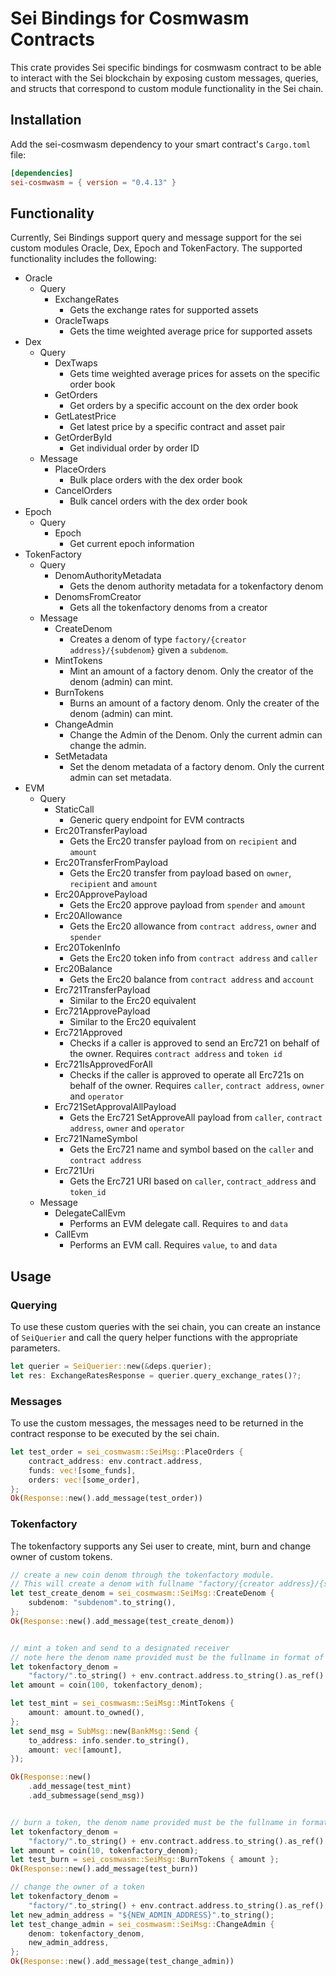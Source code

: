 # Sei Bindings for Cosmwasm Contracts

This crate provides Sei specific bindings for cosmwasm contract to be able to interact with the Sei blockchain by exposing custom messages, queries, and structs that correspond to custom module functionality in the Sei chain.

## Installation

Add the sei-cosmwasm dependency to your smart contract's `Cargo.toml` file:

```toml
[dependencies]
sei-cosmwasm = { version = "0.4.13" }
```

## Functionality

Currently, Sei Bindings support query and message support for the sei custom modules Oracle, Dex, Epoch and TokenFactory. The supported functionality includes the following:

- Oracle
    - Query
        - ExchangeRates
            - Gets the exchange rates for supported assets
        - OracleTwaps
            - Gets the time weighted average price for supported assets
- Dex
    - Query
        - DexTwaps
            - Gets time weighted average prices for assets on the specific order book
        - GetOrders
            - Get orders by a specific account on the dex order book
        - GetLatestPrice
            - Get latest price by a specific contract and asset pair
        - GetOrderById
            - Get individual order by order ID
    - Message
        - PlaceOrders
            - Bulk place orders with the dex order book
        - CancelOrders
            - Bulk cancel orders with the dex order book
- Epoch
    - Query
        - Epoch
            - Get current epoch information
- TokenFactory
    - Query
        - DenomAuthorityMetadata
            - Gets the denom authority metadata for a tokenfactory denom
        - DenomsFromCreator
            - Gets all the tokenfactory denoms from a creator
    - Message
        - CreateDenom
            - Creates a denom of type `factory/{creator address}/{subdenom}` given a `subdenom`.
        - MintTokens
            - Mint an amount of a factory denom. Only the creator of the denom (admin) can mint.
        - BurnTokens
            - Burns an amount of a factory denom. Only the creater of the denom (admin) can mint.
        - ChangeAdmin
            - Change the Admin of the Denom. Only the current admin can change the admin.
        - SetMetadata
            - Set the denom metadata of a factory denom. Only the current admin can set metadata.
- EVM
    - Query
        - StaticCall
            - Generic query endpoint for EVM contracts
        - Erc20TransferPayload
            - Gets the Erc20 transfer payload from on `recipient` and `amount`
        - Erc20TransferFromPayload
            - Gets the Erc20 transfer from payload based on `owner`, `recipient` and `amount`
        - Erc20ApprovePayload
            - Gets the Erc20 approve payload from `spender` and `amount`
        - Erc20Allowance
            - Gets the Erc20 allowance from `contract address`, `owner` and `spender`
        - Erc20TokenInfo
            - Gets the Erc20 token info from `contract address` and `caller`
        - Erc20Balance
            - Gets the Erc20 balance from `contract address` and `account`
        - Erc721TransferPayload
            - Similar to the Erc20 equivalent
        - Erc721ApprovePayload
            - Similar to the Erc20 equivalent
        - Erc721Approved
            - Checks if a caller is approved to send an Erc721 on behalf of the owner. Requires `contract address` and `token id`
        - Erc721IsApprovedForAll
            - Checks if the caller is approved to operate all Erc721s on behalf of the owner. Requires `caller`, `contract address`, `owner` and `operator`
        - Erc721SetApprovalAllPayload
            - Gets the Erc721 SetApproveAll payload from `caller`, `contract address`, `owner` and `operator`
        - Erc721NameSymbol
            - Gets the Erc721 name and symbol based on the `caller` and `contract address`
        - Erc721Uri
            - Gets the Erc721 URI based on `caller`, `contract_address` and `token_id`
    - Message
        - DelegateCallEvm
            - Performs an EVM delegate call. Requires `to` and `data`
        - CallEvm
             -  Performs an EVM call. Requires `value`, `to` and `data`


## Usage

### Querying

To use these custom queries with the sei chain, you can create an instance of `SeiQuerier` and call the query helper functions with the appropriate parameters.

```rust
let querier = SeiQuerier::new(&deps.querier);
let res: ExchangeRatesResponse = querier.query_exchange_rates()?;
```

### Messages

To use the custom messages, the messages need to be returned in the contract response to be executed by the sei chain.

```rust
let test_order = sei_cosmwasm::SeiMsg::PlaceOrders {
    contract_address: env.contract.address,
    funds: vec![some_funds],
    orders: vec![some_order],
};
Ok(Response::new().add_message(test_order))
```

### Tokenfactory

The tokenfactory supports any Sei user to create, mint, burn and change owner of custom tokens. 


```rust
// create a new coin denom through the tokenfactory module.
// This will create a denom with fullname "factory/{creator address}/{subdenom}"
let test_create_denom = sei_cosmwasm::SeiMsg::CreateDenom {
    subdenom: "subdenom".to_string(),
};
Ok(Response::new().add_message(test_create_denom))


// mint a token and send to a designated receiver
// note here the denom name provided must be the fullname in format of "factory/{creator address}/{subdenom}"
let tokenfactory_denom =
    "factory/".to_string() + env.contract.address.to_string().as_ref() + "/subdenom";
let amount = coin(100, tokenfactory_denom);

let test_mint = sei_cosmwasm::SeiMsg::MintTokens {
    amount: amount.to_owned(),
};
let send_msg = SubMsg::new(BankMsg::Send {
    to_address: info.sender.to_string(),
    amount: vec![amount],
});

Ok(Response::new()
    .add_message(test_mint)
    .add_submessage(send_msg))


// burn a token, the denom name provided must be the fullname in format of "factory/{creator address}/{subdenom}"
let tokenfactory_denom =
    "factory/".to_string() + env.contract.address.to_string().as_ref() + "/subdenom";
let amount = coin(10, tokenfactory_denom);
let test_burn = sei_cosmwasm::SeiMsg::BurnTokens { amount };
Ok(Response::new().add_message(test_burn))

// change the owner of a token 
let tokenfactory_denom =
    "factory/".to_string() + env.contract.address.to_string().as_ref() + "/subdenom";
let new_admin_address = "${NEW_ADMIN_ADDRESS}".to_string();
let test_change_admin = sei_cosmwasm::SeiMsg::ChangeAdmin {
    denom: tokenfactory_denom,
    new_admin_address,
};
Ok(Response::new().add_message(test_change_admin))
```
